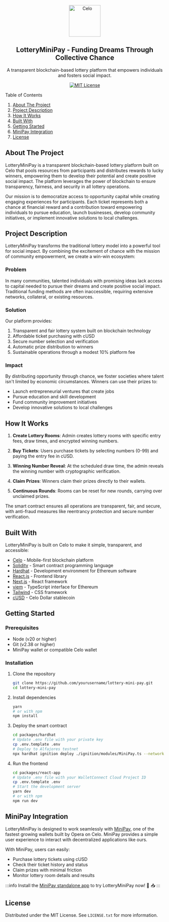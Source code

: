 <!-- TITLE -->
<p align="center">
  <img width="100px" src="https://github.com/celo-org/celo-composer/blob/main/images/readme/celo_isotype.svg" align="center" alt="Celo" />
 <h2 align="center">LotteryMiniPay - Funding Dreams Through Collective Chance</h2>
 <p align="center">A transparent blockchain-based lottery platform that empowers individuals and fosters social impact.</p>
</p>
  <p align="center">
    <a href="https://opensource.org/license/mit/">
      <img alt="MIT License" src="https://img.shields.io/badge/License-MIT-yellow.svg" />
    </a>
  </p>
</p>

<!-- TABLE OF CONTENTS -->

<div>
  <summary>Table of Contents</summary>
  <ol>
    <li><a href="#about-the-project">About The Project</a></li>
    <li><a href="#project-description">Project Description</a></li>
    <li><a href="#how-it-works">How It Works</a></li>
    <li><a href="#built-with">Built With</a></li>
    <li><a href="#getting-started">Getting Started</a></li>
    <li><a href="#minipay-integration">MiniPay Integration</a></li>
    <li><a href="#license">License</a></li>
  </ol>
</div>

<!-- ABOUT THE PROJECT -->

## About The Project

LotteryMiniPay is a transparent blockchain-based lottery platform built on Celo that pools resources from participants and distributes rewards to lucky winners, empowering them to develop their potential and create positive social impact. The platform leverages the power of blockchain to ensure transparency, fairness, and security in all lottery operations.

Our mission is to democratize access to opportunity capital while creating engaging experiences for participants. Each ticket represents both a chance at financial reward and a contribution toward empowering individuals to pursue education, launch businesses, develop community initiatives, or implement innovative solutions to local challenges.

## Project Description

LotteryMiniPay transforms the traditional lottery model into a powerful tool for social impact. By combining the excitement of chance with the mission of community empowerment, we create a win-win ecosystem:

### Problem
In many communities, talented individuals with promising ideas lack access to capital needed to pursue their dreams and create positive social impact. Traditional funding methods are often inaccessible, requiring extensive networks, collateral, or existing resources.

### Solution
Our platform provides:
1. Transparent and fair lottery system built on blockchain technology
2. Affordable ticket purchasing with cUSD
3. Secure number selection and verification
4. Automatic prize distribution to winners
5. Sustainable operations through a modest 10% platform fee

### Impact
By distributing opportunity through chance, we foster societies where talent isn't limited by economic circumstances. Winners can use their prizes to:
- Launch entrepreneurial ventures that create jobs
- Pursue education and skill development
- Fund community improvement initiatives
- Develop innovative solutions to local challenges

## How It Works

1. **Create Lottery Rooms**: Admin creates lottery rooms with specific entry fees, draw times, and encrypted winning numbers.

2. **Buy Tickets**: Users purchase tickets by selecting numbers (0-99) and paying the entry fee in cUSD.

3. **Winning Number Reveal**: At the scheduled draw time, the admin reveals the winning number with cryptographic verification.

4. **Claim Prizes**: Winners claim their prizes directly to their wallets.

5. **Continuous Rounds**: Rooms can be reset for new rounds, carrying over unclaimed prizes.

The smart contract ensures all operations are transparent, fair, and secure, with anti-fraud measures like reentrancy protection and secure number verification.

## Built With

LotteryMiniPay is built on Celo to make it simple, transparent, and accessible:

- [Celo](https://celo.org/) - Mobile-first blockchain platform
- [Solidity](https://docs.soliditylang.org/en/v0.8.24/) - Smart contract programming language
- [Hardhat](https://hardhat.org/) - Development environment for Ethereum software
- [React.js](https://reactjs.org/) - Frontend library
- [Next.js](https://nextjs.org/) - React framework
- [viem](https://viem.sh/) - TypeScript interface for Ethereum
- [Tailwind](https://tailwindcss.com/) - CSS framework
- [cUSD](https://docs.celo.org/token) - Celo Dollar stablecoin

## Getting Started

### Prerequisites

- Node (v20 or higher)
- Git (v2.38 or higher)
- MiniPay wallet or compatible Celo wallet

### Installation

1. Clone the repository
   ```sh
   git clone https://github.com/yourusername/lottery-mini-pay.git
   cd lottery-mini-pay
   ```

2. Install dependencies
   ```sh
   yarn
   # or with npm
   npm install
   ```

3. Deploy the smart contract
   ```sh
   cd packages/hardhat
   # Update .env file with your private key
   cp .env.template .env
   # Deploy to Alfajores testnet
   npx hardhat ignition deploy ./ignition/modules/MiniPay.ts --network alfajores
   ```

4. Run the frontend
   ```sh
   cd packages/react-app
   # Update .env file with your WalletConnect Cloud Project ID
   cp .env.template .env
   # Start the development server
   yarn dev
   # or with npm
   npm run dev
   ```

## MiniPay Integration

LotteryMiniPay is designed to work seamlessly with [MiniPay](https://www.opera.com/products/minipay), one of the fastest growing wallets built by Opera on Celo. MiniPay provides a simple user experience to interact with decentralized applications like ours.

With MiniPay, users can easily:
- Purchase lottery tickets using cUSD
- Check their ticket history and status
- Claim prizes with minimal friction
- Monitor lottery room details and results

:::info
Install the [MiniPay standalone app](https://play.google.com/store/apps/details?id=com.opera.minipay) to try LotteryMiniPay now! 🎉 📥
:::

## License

Distributed under the MIT License. See `LICENSE.txt` for more information.